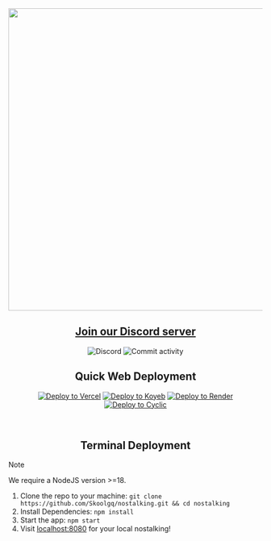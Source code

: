 <div align="center">
  <img src="https://github.com/Skoolgq/nostalking/assets/93336301/dc994d43-06f4-4947-a15f-226c840f6880" width="600px">
  
  <h2><a href="https://dsc.gg/skoolworld">Join our Discord server</a></h2>

  ![Discord](https://img.shields.io/discord/950407933408198717?label=Discord&style=for-the-badge)
  ![Commit activity](https://img.shields.io/github/commit-activity/w/SkoolGQ/nostalking?style=for-the-badge)
  
  <h2>Quick Web Deployment</h2>

[![Deploy to Vercel](https://binbashbanana.github.io/deploy-buttons/buttons/remade/vercel.svg)](https://vercel.com/new/clone?repository-url=https://github.com/Skoolgq/nostalking)
[![Deploy to Koyeb](https://binbashbanana.github.io/deploy-buttons/buttons/remade/koyeb.svg)](https://app.koyeb.com/deploy?type=git&repository=github.com/Skoolgq/nostalking&branch=main&name=nostalking)
[![Deploy to Render](https://binbashbanana.github.io/deploy-buttons/buttons/remade/render.svg)](https://render.com/deploy?repo=https://github.com/Skoolgq/nostalking)
[![Deploy to Cyclic](https://binbashbanana.github.io/deploy-buttons/buttons/remade/cyclic.svg)](https://app.cyclic.sh/api/app/deploy/Skoolgq/nostalking)

  <br>
  <h2>Terminal Deployment</h2>
</div>

> [!NOTE]
> We require a NodeJS version >=18.

1. Clone the repo to your machine: `git clone https://github.com/Skoolgq/nostalking.git && cd nostalking`
2. Install Dependencies: `npm install`
3. Start the app: `npm start`
4. Visit [localhost:8080](http://localhost:8080) for your local nostalking!

